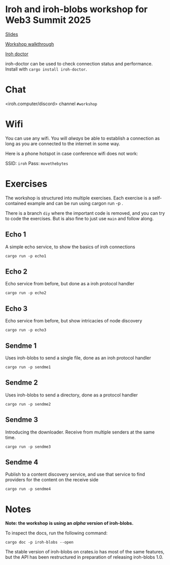 # Iroh and iroh-blobs workshop for Web3 Summit 2025

[Slides](https://docs.google.com/presentation/d/e/2PACX-1vR5anKQBBwN69DDBcxKxO055Td39Dg_y5DZeQSgzcWRlmLOzbofGU_ThnteONllmO80gdlPoowLnhLi/pub?start=false&loop=false&delayms=3000)

[Workshop walkthrough](https://hackmd.io/RkVPciqHTH2eekd29pQYyQ?view)

[Iroh doctor](https://crates.io/crates/iroh-doctor)

iroh-doctor can be used to check connection status and performance. Install with `cargo install iroh-doctor`.

# Chat

<iroh.computer/discord> channel `#workshop`

# Wifi

You can use any wifi. You will *always* be able to establish a connection as long as you are connected to the internet in some way.

Here is a phone hotspot in case conference wifi does not work:

SSID: `iroh`
Pass: `movethebytes`

# Exercises

The workshop is structured into multiple exercises. Each exercise is a
self-contained example and can be run using cargon run -p <lessonname>.

There is a branch `diy` where the important code is removed, and you can try
to code the exercises. But is also fine to just use `main` and follow along.

## Echo 1

A simple echo service, to show the basics of iroh connections

```
cargo run -p echo1
```

## Echo 2

Echo service from before, but done as a iroh protocol handler

```
cargo run -p echo2
```

## Echo 3

Echo service from before, but show intricacies of node discovery

```
cargo run -p echo3
```

## Sendme 1

Uses iroh-blobs to send a single file, done as an iroh protocol handler

```
cargo run -p sendme1
```

## Sendme 2

Uses iroh-blobs to send a directory, done as a protocol handler

```
cargo run -p sendme2
```

## Sendme 3

Introducing the downloader. Receive from multiple senders at the same time.

```
cargo run -p sendme3
```

## Sendme 4

Publish to a content discovery service, and use that service to find providers
for the content on the receive side

```
cargo run -p sendme4
```

# Notes

<b>Note: the workshop is using an *alpha* version of iroh-blobs.</b>

To inspect the
docs, run the following command:

```
cargo doc -p iroh-blobs --open
```

The stable version of iroh-blobs on crates.io has most of the same features, but
the API has been restructured in preparation of releasing iroh-blobs 1.0.
